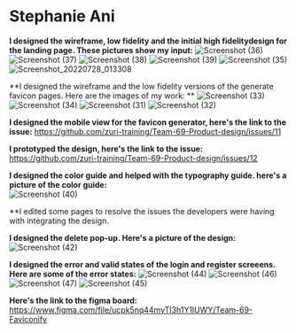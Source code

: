 # Stephanie Ani
**I designed the wireframe, low fidelity and the initial high fidelitydesign for the landing page. These pictures show my input:**
![Screenshot (36)](https://user-images.githubusercontent.com/105232462/183787096-c8ccb52d-aee8-4e83-bd14-5a810527e463.png)
![Screenshot (37)](https://user-images.githubusercontent.com/105232462/183787099-7e7d3163-6ec9-47d1-bcae-146e42aa3c2c.png)
![Screenshot (38)](https://user-images.githubusercontent.com/105232462/183787101-f5ca845c-6c05-418f-87de-08dbcc322c10.png)
![Screenshot (39)](https://user-images.githubusercontent.com/105232462/183787104-0b52aee1-419d-4c62-9fa4-97b44416ab08.png)
![Screenshot (35)](https://user-images.githubusercontent.com/105232462/183787106-ad255e46-2149-474c-8617-c2bedb5feb3d.png)
![Screenshot_20220728_013308](https://user-images.githubusercontent.com/105232462/183787207-ef8ff118-f771-45f6-9565-68fcf6228e2b.jpg)


**I designed the wireframe and the low fidelity versions of the generate favicon pages. Here are the images of my work: **
![Screenshot (33)](https://user-images.githubusercontent.com/105232462/183787300-045b1783-5190-499f-b78c-d2ee2bd25ebf.png)
![Screenshot (34)](https://user-images.githubusercontent.com/105232462/183787302-577c836b-d276-45ab-91e4-386d2f877898.png)
![Screenshot (31)](https://user-images.githubusercontent.com/105232462/183787304-e6cc29a6-40e6-47e8-b68e-78890f4b7391.png)
![Screenshot (32)](https://user-images.githubusercontent.com/105232462/183787306-4908aae0-2a98-43dc-93a1-8bec59c52c68.png)


**I designed the mobile view for the favicon generator, here's the link to the issue:** 
https://github.com/zuri-training/Team-69-Product-design/issues/11


**I prototyped the design, here's the link to the issue:**
https://github.com/zuri-training/Team-69-Product-design/issues/12


**I designed the color guide and helped with the typography guide. here's a picture of the color guide:**  
![Screenshot (40)](https://user-images.githubusercontent.com/105232462/183788280-bddce555-6898-4488-ae85-221a6b1b308f.png)


**I edited some pages to resolve the issues the developers were having with integrating the design.


**I designed the delete pop-up. Here's a picture of the design:** 
![Screenshot (42)](https://user-images.githubusercontent.com/105232462/183789651-08c3498a-b7e4-43e1-bbec-d66fcab10736.png)

**I designed the error and valid states of the login and register screeens. Here are some of the error states:**
![Screenshot (44)](https://user-images.githubusercontent.com/105232462/183790697-a902197f-834b-4b60-a84a-7281f66e7a2a.png)
![Screenshot (46)](https://user-images.githubusercontent.com/105232462/183791118-52f02cbb-0607-405c-904d-7fe13850cf90.png)
![Screenshot (47)](https://user-images.githubusercontent.com/105232462/183791122-244fc5e0-032c-45a8-a9e9-66acf1becda6.png)
![Screenshot (45)](https://user-images.githubusercontent.com/105232462/183791126-bd60cc5a-766f-4805-b1a7-1a268bee27bf.png)



**Here's the link to the figma board:** 
https://www.figma.com/file/ucpk5nq44myTI3h1Y1lUWY/Team-69-Faviconify
